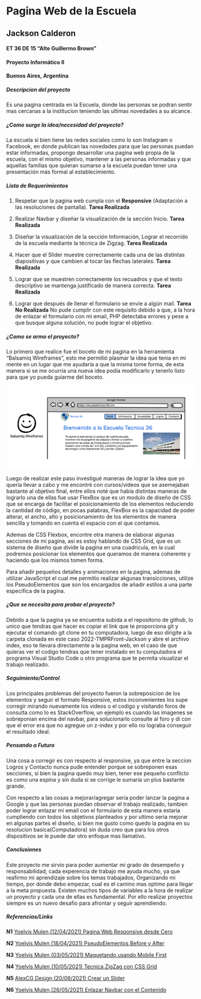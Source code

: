# Pagina Web de la Escuela
## Jackson Calderon
#### ET 36 DE 15 “Alte Guillermo Brown”
####  Proyecto Informático II
#### Buenos Aires, Argentina

##### Descripcion del proyecto
Es una pagina centrada en la Escuela, donde las personas se podran sentir mas cercanas a la institucion teniendo las ultimas novedades a su alcance.

##### ¿Como surge la idea/necesidad del proyecto?
La escuela si bien tiene las redes sociales como lo son Instagram o Facebook, en donde publican las novedades para que las personas puedan estar informadas, propongo desarrollar una pagina web propia de la escuela, con el mismo objetivo, mantener a las personas informadas y que aquellas familias que quieran sumarse a la escuela puedan tener una presentación más formal al establecimiento. 

##### Lista de Requerimientos
1. Respetar que la pagina web cumpla con el **Responsive** (Adaptación a las resoluciones de pantalla).
**Tarea Realizada**

2. Realizar Navbar y diseñar la visualización de la sección Inicio.
**Tarea Realizada**

3. Diseñar la visualización de la sección Información, Lograr el recorrido de la escuela mediante la técnica de Zigzag.
**Tarea Realizada**

4. Hacer que el Slider muestre correctamente cada una de las distintas diapositivas y que cambien al tocar las flechas laterales.
**Tarea Realizada**

5. Lograr que se muestren correctamente los recuadros y que el texto descriptivo se mantenga justificado de manera correcta.
**Tarea Realizada**

6. Lograr que después de llenar el formulario se envíe a algún mail.
**Tarea No Realizada**
No pude cumplir con este requisito debido a que, a la hora de enlazar el formulario con mi email, PHP detectaba errores y pese a que busque alguna solución, no pude lograr el objetivo.


##### ¿Como se armo el proyecto?
Lo primero que realice fue el boceto de mi pagina en la herramienta “Balsamiq Wireframes”, esto me permitió plasmar la idea que tenia en mi mente en un lugar que me ayudaría a que la misma tome forma, de esta manera si se me ocurría una nueva idea podía modificarlo y tenerlo listo para que yo pueda guiarme del boceto.

![Herramienta-Utilizada](balsamiqwire.png)

Luego de realizar este paso investigué maneras de lograr la idea que yo quería llevar a cabo y me encontré con cursos/videos que se asemejaban bastante al objetivo final, entre ellos noté que había distintas maneras de lograrlo una de ellas fue usar FlexBox que es un modulo de diseño de CSS que se encarga de facilitar el posicionamiento de los elementos reduciendo la cantidad de código, en pocas palabras, FlexBox es la capacidad de poder alterar, el ancho, alto y posicionamiento de los elementos de manera sencilla y tomando en cuenta el espacio con el que contamos.

Ademas de CSS Flexbox, encontre otra manera de elaborar algunas secciones de mi pagina, asi es estoy hablando de CSS Grid, que es un sistema de diseño que divide la pagina en una cuadricula, en la cual podremos posicionar los elementos que queramos de manera coherente y haciendo que los mismos tomen forma.

Para añadir pequeños detalles y animaciones en la pagina, ademas de utilizar JavaScript el cual me permitio realizar akgunas transicciones, utilize los PseudoElementos que son los encargados de añadir estilos a una parte especifica de la pagina.

##### ¿Que se necesita para probar el proyecto?
Debido a que la pagina ya se encuentra subida a el repositorio de github, lo unico que tendras que hacer es copiar el link que te proporciona git y ejecutar el comando git clone en tu computadora, luego de eso dirigite a la carpeta clonada en este caso 2022-TMPRFront-Jackson y abre el archivo index, eso te llevara directamente a la pagina web, en el caso de que quieras ver el codigo tendras que tener instalado en tu computadora el programa Visual Studio Code u otro programa que te permita visualizar el trabajo realizado.

##### Seguimiento/Control
Los principales problemas del proyecto fueron la sobreposicion de los elementos y seguir el formato Responsive, estos inconvenientes los supe corregir mirando nuevamente los videos o el codigo y visitando foros de consulta como lo es StackOverflow, un ejemplo es cuando las imagenes se sobreponian encima del navbar, para solucionarlo consulte al foro y di con que el error era que no agregue un z-index y por ello no lograba conseguir el resultado ideal.

##### Pensando a Futuro
Una cosa a corregir es con respecto al responsive, ya que entre la seccion Logros y Contacto nunca pude entender porque se sobreponen esas secciones, si bien la pagina quedo muy bien, tener ese pequeño conflicto es como una espina y sin duda si se corrige le sumaria un plus bastante grande.

Con respecto a las cosas a mejorar/agregar seria poder lanzar la pagina a Google y que las personas puedan observar el trabajo realizado, tambien poder lograr enlazar mi email con el formulario de esta manera estaria cumpliendo con todos los objetivos planteados y por ultimo seria mejorar en algunas partes el diseño, si bien me gusto como quedo la pagina en su resolucion basica(Computadora) sin duda creo que para los otros dispositivos se le puede dar otro enfoque mas llamativo.

##### Conclusiones
Este proyecto me sirvio para poder aumentar mi grado de desempeño y responsabilidad; cada experencia de trabajo me ayuda mucho, ya que reafirmo mi aprendizaje sobre los temas trabajados, Organizando mi tiempo, por donde debo empezar, cual es el camino mas optimo para llegar a la meta propuesta. Existen muchos tipos de variables a la hora de realizar un proyecto y cada una de ellas es fundamental. Por ello realizar proyectos siempre es un nuevo desafio para afrontar y seguir aprendiendo.

##### Referencias/Links
**N1** [Yoelvis Mulen,(12/04/2021) Pagina Web Responsive desde Cero](https://www.youtube.com/watch?v=ADbxRybIpH0&t=2488s)


**N2** [Yoelvis Mulen,(18/04/2021) PseudoElementos Before y After](https://www.youtube.com/watch?v=qa4oWn3Zvpk&list=PL9T-KKyKXNClKYVq2vwjIXzn9wyNs3XtC&index=2)


**N3** [Yoelvis Mulen,(03/05/2021) Maquetando usando Mobile First](https://www.youtube.com/watch?v=ZOC7BjMDfq0&t=1951s)


**N4** [Yoelvis Mulen,(10/05/2021) Tecnica ZigZag con CSS Grid](https://www.youtube.com/watch?v=xXyvlgjpQJo)


**N5** [AlexCG Design,(20/08/2021) Crear un Slider](https://www.youtube.com/watch?v=F7Mi1c3DFBs)


**N6** [Yoelvis Mulen,(26/05/2021) Enlazar Navbar con el Contenido](https://www.youtube.com/watch?v=e14LvRFfjTg&t=1044s)






